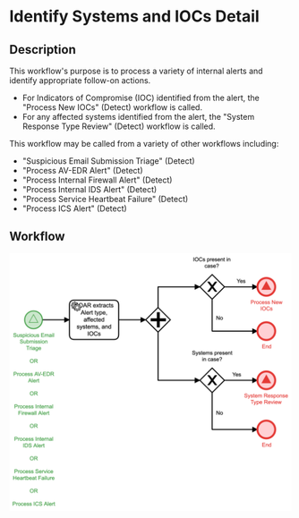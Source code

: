 # Identify Systems and IOCs Detail

## Description
This workflow's purpose is to process a variety of internal alerts and identify 
appropriate follow-on actions.

- For Indicators of Compromise (IOC) identified from the alert, the "Process New IOCs" 
(Detect) workflow is called.
- For any affected systems identified from the alert, the "System Response Type Review"
(Detect) workflow is called.

This workflow may be called from a variety of other workflows including:
- "Suspicious Email Submission Triage" (Detect)
- "Process AV-EDR Alert" (Detect)
- "Process Internal Firewall Alert" (Detect)
- "Process Internal IDS Alert" (Detect)
- "Process Service Heartbeat Failure" (Detect)
- "Process ICS Alert" (Detect)

## Workflow 

![Identify Systems and IOCs](Identify_Systems_and_IOCs.png)